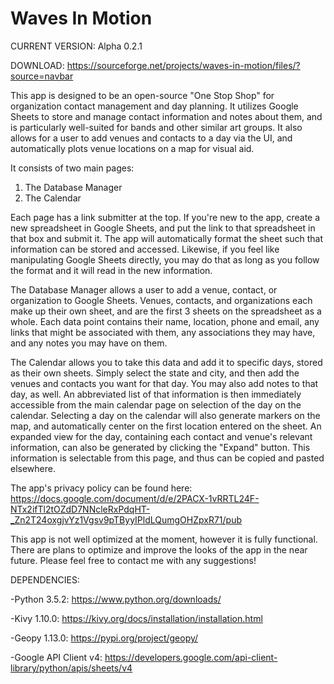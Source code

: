# Waves In Motion

CURRENT VERSION: Alpha 0.2.1

DOWNLOAD: https://sourceforge.net/projects/waves-in-motion/files/?source=navbar

This app is designed to be an open-source "One Stop Shop" for organization contact management and day planning.  It utilizes Google Sheets to store and manage contact information and notes about them, and is particularly well-suited for bands and other similar art groups.  It also allows for a user to add venues and contacts to a day via the UI, and automatically plots venue locations on a map for visual aid.  

It consists of two main pages:
  1) The Database Manager
  2) The Calendar
  
Each page has a link submitter at the top.  If you're new to the app, create a new spreadsheet in Google Sheets, and put the link to that spreadsheet in that box and submit it.  The app will automatically format the sheet such that information can be stored and accessed.  Likewise, if you feel like manipulating Google Sheets directly, you may do that as long as you follow the format and it will read in the new information. 

The Database Manager allows a user to add a venue, contact, or organization to Google Sheets.  Venues, contacts, and organizations each make up their own sheet, and are the first 3 sheets on the spreadsheet as a whole.  Each data point contains their name, location, phone and email, any links that might be associated with them, any associations they may have, and any notes you may have on them.

The Calendar allows you to take this data and add it to specific days, stored as their own sheets.  Simply select the state and city, and then add the venues and contacts you want for that day.  You may also add notes to that day, as well.  An abbreviated list of that information is then immediately accessible from the main calendar page on selection of the day on the calendar.  Selecting a day on the calendar will also generate markers on the map, and automatically center on the first location entered on the sheet.  An expanded view for the day, containing each contact and venue's relevant information, can also be generated by clicking the "Expand" button.  This information is selectable from this page, and thus can be copied and pasted elsewhere. 

The app's privacy policy can be found here:
https://docs.google.com/document/d/e/2PACX-1vRRTL24F-NTx2ifTl2tOZdD7NNcleRxPdqHT-_Zn2T24oxgjvYz1Vgsv9pTByyIPldLQumgOHZpxR71/pub

This app is not well optimized at the moment, however it is fully functional.  There are plans to optimize and improve the looks of the app in the near future.  Please feel free to contact me with any suggestions!

DEPENDENCIES:

  -Python 3.5.2: https://www.python.org/downloads/
  
  -Kivy 1.10.0: https://kivy.org/docs/installation/installation.html
  
  -Geopy 1.13.0: https://pypi.org/project/geopy/
  
  -Google API Client v4: https://developers.google.com/api-client-library/python/apis/sheets/v4

